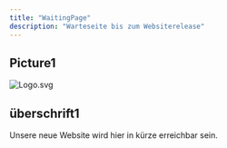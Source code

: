 ```yaml
---
title: "WaitingPage"
description: "Warteseite bis zum Websiterelease"
---
```


## Picture1

![Logo.svg](/Logo.svg)

## überschrift1

Unsere neue Website wird hier in kürze erreichbar sein.